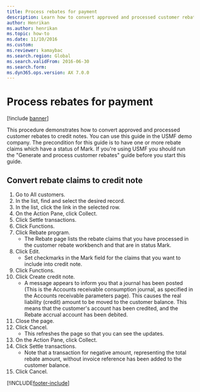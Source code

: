 ```yaml
--- 
title: Process rebates for payment
description: Learn how to convert approved and processed customer rebates to credit notes, including a step-by-step process for converting rebate claims to credit notes.
author: Henrikan
ms.author: henrikan
ms.topic: how-to
ms.date: 11/10/2016
ms.custom:
ms.reviewer: kamaybac
ms.search.region: Global
ms.search.validFrom: 2016-06-30
ms.search.form:
ms.dyn365.ops.version: AX 7.0.0 
---
```


# Process rebates for payment

[!include [banner](../../includes/banner.md)]

This procedure demonstrates how to convert approved and processed customer rebates to credit notes. You can use this guide in the USMF demo company. The precondition for this guide is to have one or more rebate claims which have a status of Mark. If you're using USMF you should run the "Generate and process customer rebates" guide before you start this guide.


## Convert rebate claims to credit note
1. Go to All customers.
2. In the list, find and select the desired record.
3. In the list, click the link in the selected row.
4. On the Action Pane, click Collect.
5. Click Settle transactions.
6. Click Functions.
7. Click Rebate program.
    * The Rebate page lists the rebate claims that you have processed in the customer rebate workbench and that are in status Mark.    
8. Click Edit.
    * Set checkmarks in the Mark field for the claims that you want to include into credit note.   
9. Click Functions.
10. Click Create credit note.
    * A message appears to inform you that a journal has been posted (This is the Accounts receivable consumption journal, as specified in the Accounts receivable parameters page). This causes the real liability (credit) amount to be moved to the customer balance. This means that the customer's account has been credited, and the Rebate accrual account has been debited.  
11. Close the page.
12. Click Cancel.
    * This refreshes the page so that you can see the updates.  
13. On the Action Pane, click Collect.
14. Click Settle transactions.
    * Note that a transaction for negative amount, representing the total rebate amount, without invoice reference has been added to the customer balance.   
15. Click Cancel.



[!INCLUDE[footer-include](../../../includes/footer-banner.md)]